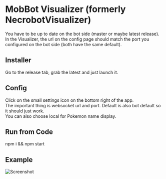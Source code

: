 # MobBot Visualizer (formerly NecrobotVisualizer)

You have to be up to date on the bot side (master or maybe latest release).  
In the Visualizer, the url on the config page should match the port you configured on the bot side (both have the same default).

## Installer

Go to the release tab, grab the latest and just launch it.

## Config

Click on the small settings icon on the bottom right of the app.  
The important thing is websocket url and port. Default is also bot default so it should just work.  
You can also choose local for Pokemon name display.

## Run from Code

npm i && npm start

## Example

![Screenshot](https://github.com/nicoschmitt/necrobotvisualizer/blob/master/screenshot.jpg?raw=true)
